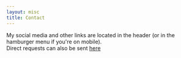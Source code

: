 ```yaml
---
layout: misc
title: Contact
---
```



My social media and other links are located in the header (or in the hamburger menu if you're on mobile).<br>
Direct requests can also be sent [here](mailto:gerardrobertkirwin@gmail.com)
